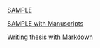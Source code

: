 [SAMPLE](https://ore.exeter.ac.uk/repository/bitstream/handle/10871/126214/GuestF.pdf?sequence=1)

[SAMPLE with Manuscripts](https://prism.ucalgary.ca/bitstream/handle/1880/110816/ucalgary_2019_gill_sascha.pdf?sequence=2&isAllowed=y)

[Writing thesis with Markdown](https://medium.com/@krzysztofczarnecki/i-wrote-my-thesis-in-markdown-heres-how-it-went-3f60140dfe65)
